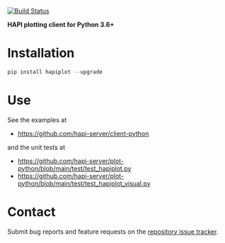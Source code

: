 [![Build Status](https://travis-ci.org/hapi-server/plot-python.svg?branch=main)](https://travis-ci.org/hapi-server/plot-python)

**HAPI plotting client for Python 3.6+**

# Installation

```python
pip install hapiplot --upgrade
```

# Use

See the examples at

* https://github.com/hapi-server/client-python

and the unit tests at

* https://github.com/hapi-server/plot-python/blob/main/test/test_hapiplot.py
* https://github.com/hapi-server/plot-python/blob/main/test/test_hapiplot_visual.py

# Contact

Submit bug reports and feature requests on the [repository issue
tracker](https://github.com/hapi-server/plot-python/issues).
